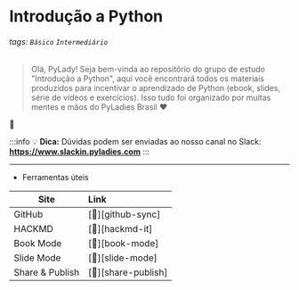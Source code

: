 # Introdução a Python

###### tags: `Básico` `Intermediário`

> Olá, PyLady! Seja bem-vinda ao repositório do grupo de estudo "Introdução a Python", aqui você encontrará todos os materiais produzidos para incentivar o aprendizado de Python (ebook, slides, série de vídeos e exercícios). Isso tudo foi organizado por muitas mentes e mãos do PyLadies Brasil :heart:

:rocket:

:::info
:bulb: **Dica:** Dúvidas podem ser enviadas ao nosso canal no Slack: **https://www.slackin.pyladies.com**
:::

---

- Ferramentas úteis

| Site            | Link                    |
| --------------- | :---------------------- |
| GitHub          | [:link:][github-sync]   |
| HACKMD          | [:link:][hackmd-it]     |
| Book Mode       | [:link:][book-mode]     |
| Slide Mode      | [:link:][slide-mode]    |
| Share & Publish | [:link:][share-publish] |
